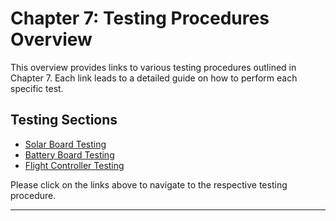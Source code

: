 # Chapter 7: Testing Procedures Overview

This overview provides links to various testing procedures outlined in Chapter 7. Each link leads to a detailed guide on how to perform each specific test.

## Testing Sections

- [Solar Board Testing](solar_board_testing.md)
- [Battery Board Testing](battery_board_testing.md)
- [Flight Controller Testing](flight_computer_testing.md)

Please click on the links above to navigate to the respective testing procedure.

---
